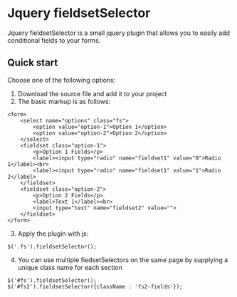 # Jquery fieldsetSelector

Jquery fieldsetSelector is a small jquery plugin that allows you to easily
add conditional fields to your forms.


## Quick start

Choose one of the following options:

1. Download the source file and add it to your project
2. The basic markup is as follows:
```
<form>
    <select name="options" class="fs">
        <option value="option-1">Option 1</option>
        <option value="option-2">Option 2</option>
    </select>
    <fieldset class="option-1">
        <p>Option 1 Fields</p>
        <label><input type="radio" name="fieldset1" value="0">Radio 1</label><br>
        <label><input type="radio" name="fieldset1" value="1">Radio 2</label>
    </fieldset>
    <fieldset class="option-2">
        <p>Option 2 Fields</p>
        <label>Text 1</label><br>
        <input type="text" name="fieldset2" value="">
    </fieldset>
</form>
```
3. Apply the plugin with js:
```
$('.fs').fieldsetSelector();
```
4. You can use multiple fiedsetSelectors on the same page by supplying a unique
class name for each section
```
$('#fs').fieldsetSelector();
$('#fs2').fieldsetSelector({className : 'fs2-fields'});
```
